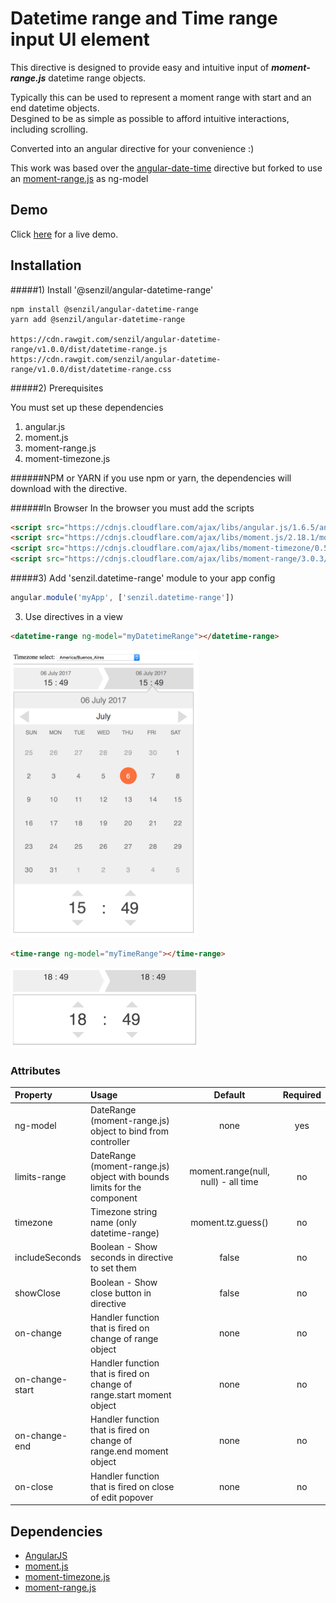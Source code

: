 # Datetime range and Time range input UI element

This directive is designed to provide easy and intuitive input of _**moment-range.js**_ datetime range objects.

Typically this can be used to represent a moment range with start and an end datetime objects.  
Desgined to be as simple as possible to afford intuitive interactions, including scrolling.

Converted into an angular directive for your convenience :)

This work was based over the [angular-date-time](https://www.npmjs.com/package/angular-datetime-range) directive but forked to use an [moment-range.js](https://github.com/rotaready/moment-range) as ng-model

## Demo
Click <a href="https://rawgit.com/senzil/angular-datetime-range/master/" target="_blank">here</a> for a live demo.

## Installation

#####1) Install '@senzil/angular-datetime-range'

```
npm install @senzil/angular-datetime-range
yarn add @senzil/angular-datetime-range
    
https://cdn.rawgit.com/senzil/angular-datetime-range/v1.0.0/dist/datetime-range.js
https://cdn.rawgit.com/senzil/angular-datetime-range/v1.0.0/dist/datetime-range.css
```

#####2) Prerequisites

You must set up these dependencies
1. angular.js
1. moment.js
1. moment-range.js
1. moment-timezone.js

######NPM or YARN
if you use npm or yarn, the dependencies will download with the directive.

######In Browser
In the browser you must add the scripts
```html
<script src="https://cdnjs.cloudflare.com/ajax/libs/angular.js/1.6.5/angular.min.js" charset="utf-8"></script>
<script src="https://cdnjs.cloudflare.com/ajax/libs/moment.js/2.18.1/moment-with-locales.min.js" charset="utf-8"></script>
<script src="https://cdnjs.cloudflare.com/ajax/libs/moment-timezone/0.5.13/moment-timezone-with-data.min.js" charset="utf-8"></script>
<script src="https://cdnjs.cloudflare.com/ajax/libs/moment-range/3.0.3/moment-range.js" charset="utf-8"></script>
```

#####3) Add 'senzil.datetime-range' module to your app config


```javascript
angular.module('myApp', ['senzil.datetime-range'])
```

3) Use directives in a view

```html
<datetime-range ng-model="myDatetimeRange"></datetime-range>
```
[<img src="https://raw.githubusercontent.com/senzil/angular-datetime-range/master/docs/datetime-range.png" alt="Angular directive datetime range" width="300px">](https://rawgit.com/senzil/angular-datetime-range/master/)
```html
<time-range ng-model="myTimeRange"></time-range>
```
[<img src="https://raw.githubusercontent.com/senzil/angular-datetime-range/master/docs/time-range.png" alt="Angular directive time range" width="300px">](https://rawgit.com/senzil/angular-datetime-range/master/)

### Attributes

|Property        | Usage           | Default  | Required |
|:------------- |:-------------|:-----:|:-----:|
| ng-model | DateRange (moment-range.js) object to bind from controller | none | yes |
| limits-range | DateRange (moment-range.js) object with bounds limits for the component| moment.range(null, null) - all time | no |
| timezone | Timezone string name (only datetime-range)| moment.tz.guess() | no |
| includeSeconds | Boolean - Show seconds in directive to set them | false | no |
| showClose | Boolean - Show close button in directive | false | no |
| on-change | Handler function that is fired on change of range object | none | no |
| on-change-start | Handler function that is fired on change of range.start moment object | none | no |
| on-change-end | Handler function that is fired on change of range.end moment object | none | no |
| on-close | Handler function that is fired on close of edit popover | none | no |


## Dependencies

* [AngularJS](https://angularjs.org/)
* [moment.js](http://momentjs.com/)
* [moment-timezone.js](https://momentjs.com/timezone/)
* [moment-range.js](https://github.com/gf3/moment-range)